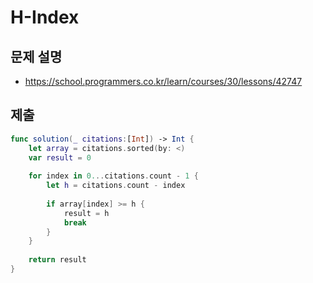 # H-Index
## 문제 설명
- https://school.programmers.co.kr/learn/courses/30/lessons/42747

## 제출
```swift
func solution(_ citations:[Int]) -> Int {
    let array = citations.sorted(by: <)
    var result = 0
    
    for index in 0...citations.count - 1 {
        let h = citations.count - index
        
        if array[index] >= h {
            result = h
            break
        }
    }
    
    return result
}
```
